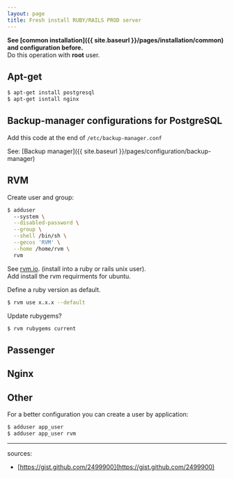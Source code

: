 ```yaml
---
layout: page
title: Fresh install RUBY/RAILS PROD server
---
```


__See [common installation]({{ site.baseurl }}/pages/installation/common) and configuration before.__  
Do this operation with **root** user.

## Apt-get
```bash
$ apt-get install postgresql
$ apt-get isntall nginx
```

## Backup-manager configurations for PostgreSQL

Add this code at the end of `/etc/backup-manager.conf`

See: [Backup manager]({{ site.baseurl }}/pages/configuration/backup-manager)

## RVM

Create user and group:

```bash
$ adduser
  --system \
  --disabled-password \
  --group \
  --shell /bin/sh \
  --gecos 'RVM' \
  --home /home/rvm \
  rvm
```  

See [rvm.io](http://rvm.io). (install into a ruby or rails unix user).  
Add install the rvm requirments for ubuntu.  

Define a ruby version as default.

```bash
$ rvm use x.x.x --default
```

Update rubygems?

```bash
$ rvm rubygems current
```


## Passenger



## Nginx




## Other

For a better configuration you can create a user by application:

```bash
$ adduser app_user
$ adduser app_user rvm
```

-------------------------------
sources:

- [https://gist.github.com/2499900](https://gist.github.com/2499900)
